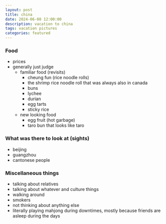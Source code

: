 ```yaml
---
layout: post
title: china
date: 2024-06-08 12:00:00
description: vacation to china
tags: vacation pictures
categories: featured
---
```


### Food
- prices
- generally just judge
    - familiar food (revisits)
        - cheung fun (rice noodle rolls)
        - the shrimp rice noodle roll that was always also in canada
        - buns
        - lychee
        - durian
        - egg tarts
        - sticky rice
    - new looking food
        - egg fruit (hot garbage)
        - taro bun that looks like taro

### What was there to look at (sights)
- beijing
- guangzhou
- cantonese people
### Miscellaneous things
- talking about relatives
- talking about whatever and culture things
- walking around
- smokers
- not thinking about anything else
- literally playing mahjong during downtimes, mostly because friends are asleep during the days

